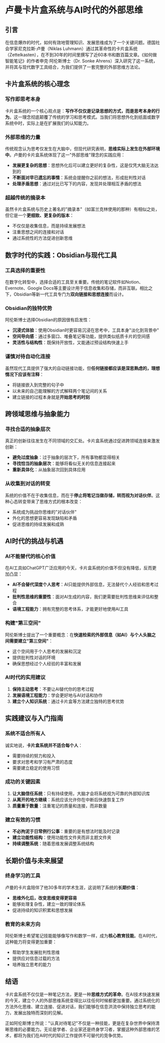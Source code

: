 # 卢曼卡片盒系统与AI时代的外部思维

## 引言

在信息爆炸的时代，如何有效地管理知识、发展思维成为了一个关键问题。德国社会学家尼克拉斯·卢曼（Niklas Luhmann）通过其革命性的卡片盒系统（Zettelkasten），在不到30年的时间里撰写了近60本书和数百篇文章。《如何做智能笔记》的作者申克·阿伦斯博士（Dr. Sonke Ahrens）深入研究了这一系统，并将其与现代数字工具结合，为我们提供了一套完整的外部思维方法论。

## 卡片盒系统的核心理念

### 写作即思考本身

卡片盒系统的一个核心观点是：**写作不仅仅是记录思想的方式，而是思考本身的行为**。这一理念彻底颠覆了传统的学习和思考模式。当我们将思想外化到纸面或数字系统中时，实际上是在扩展我们的认知能力。

### 外部思维的力量

传统观念认为思考仅发生在大脑中，但现代研究表明，**思维实际上发生在外部环境中**。卢曼的卡片盒系统体现了这一"外部思维"理念的实践应用：

- **发展更复杂的思想**：思想外化后可以建立更好的复杂性，这是仅凭大脑无法达到的
- **不断面对早已遗忘的事情**：系统会提醒你之前的想法，形成批判性对话
- **处理矛盾思想**：通过对比已写下的内容，发现并处理相互矛盾的想法

### 超越传统的摘录本

虽然卡片盒系统与历史上著名的"摘录本"（如富兰克林使用的那种）有相似之处，但它是一个**更细致、更复杂的版本**：

- 不仅仅是收集信息，而是持续发展想法
- 注重思想之间的连接和对话
- 通过系统性的方法促进创新思维

## 数字时代的实践：Obsidian与现代工具

### 工具选择的重要性

在数字化转型中，选择合适的工具至关重要。传统的笔记软件如Notion、Evernote、Google Docs等主要设计用于信息收集和存储，而非互联。相比之下，Obsidian等新一代工具专门为**双向链接和思想连接**而设计。

### Obsidian的独特优势

阿伦斯博士选择Obsidian的原因很有启发性：

- **沉浸式体验**：使用Obsidian时更容易沉浸在思考中，工具本身"淡化到背景中"
- **空间导向感**：通过多窗口、堆叠笔记等功能，提供类似纸质卡片的空间感
- **灵活性与结构性**：既保持开放性，又能通过预设结构快速上手

### 谨慎对待自动化连接

虽然现代工具提供了强大的自动链接功能，但**任何链接都应该是深思熟虑的，理想情况下应该有注释**：

- 将链接嵌入到完整的句子中
- 以未来的自己能理解的方式解释两个笔记间的关系
- 建立链接的过程本身就是**开始思考的时刻**

## 跨领域思维与抽象能力

### 寻找合适的抽象层次

真正的创新往往发生在不同领域的交汇处。卡片盒系统通过促进跨领域连接来激发创新：

- **避免过度抽象**：过于抽象的层次下，所有事物都显得相关
- **寻找恰当的抽象层次**：能够将看似无关的信息连接起来
- **重新具体化**：从抽象层次回到具体应用

### 从收集到对话的转变

系统的价值不在于收集信息，而在于**停止将笔记当做存储，转而视为对话伙伴**。这种心态转变带来了思维方式的根本改变：

- 系统成为挑战你思维的"对话伙伴"
- 外化的思想更容易发现缺陷和矛盾
- 促进思维的持续发展和成熟

## AI时代的挑战与机遇

### AI不能替代的核心价值

在AI工具如ChatGPT广泛应用的今天，卡片盒系统的价值不但没有降低，反而更加凸显：

- **AI不会替代深度个人思考**：AI只能提供外部信息，无法替代个人经验和思考过程
- **批判性思维的重要性**：面对AI生成的内容，我们更需要批判性思维来评估和整合
- **语境工程能力**：拥有完整的思考体系，才能更好地使用AI工具

### 构建"第三空间"

阿伦斯博士提出了一个重要概念：在**快速检索的外部信息（如AI）与个人头脑之间需要建立"第三空间"**：

- 这个空间用于个人思考的发展和沉淀
- 提供批判性对话的环境
- 确保思想经过个人经验的丰富和发展

### AI时代的实用建议

1. **保持主动思考**：不要让AI替代你的思考过程
2. **发展语境工程能力**：学会更好地与AI对话和协作
3. **建立个人知识系统**：通过卡片盒等方法建立独特的思考优势

## 实践建议与入门指南

### 系统不适合所有人

诚实地说，**卡片盒系统并不适合每个人**：

- 需要持续的努力和投入
- 要求对思考和学习有严肃的态度
- 需要建立稳定的使用习惯

### 成功的关键因素

1. **让大脑信任系统**：只有持续使用，大脑才会将系统视为可靠的外部知识库
2. **从离开的地方继续**：系统应该允许你在中断后快速恢复工作
3. **质量重于数量**：注重笔记的质量和连接，而非数量

### 建立有效的习惯

- **不必拘泥于日常例行公事**：重要的是有想法时能及时记录
- **建立功能性结构**：使用功能性文件夹而非主题文件夹
- **持续调整系统**：随着思维发展调整系统结构

## 长期价值与未来展望

### 终身学习的工具

卢曼的卡片盒陪伴了他30多年的学术生涯，这说明了系统的**长期价值**：

- **思维外化后，改变思维变得更容易**
- 能够处理复杂性，建立一致的理论体系
- 促进持续的知识积累和思想发展

### 教育的未来方向

阿伦斯博士希望笔记技能能够像写作和数学一样，成为**核心教育技能**。在AI时代，这种能力将变得更加重要：

- 帮助学生发展批判性思维
- 提供应对信息过载的方法
- 培养独立思考的能力

## 结语

卡片盒系统不仅仅是一种笔记方法，更是一种**思维方式的革命**。在AI技术快速发展的今天，建立个人的外部思维系统变得比以往任何时候都更加重要。通过系统化的方法外化思维、建立连接、促进对话，我们能够在信息洪流中保持独立思考的能力，发展出独特而深刻的见解。

正如阿伦斯博士所说："认真对待笔记"不仅是一种技能，更是在复杂世界中保持清晰思维的必要能力。无论是学者、企业家还是终身学习者，掌握这种外部思维的艺术，都将为我们在AI时代的知识工作提供不可替代的竞争优势。
